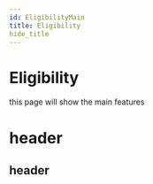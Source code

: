 ```yaml
---
id: EligibilityMain
title: Eligibility
hide_title
---
```


# Eligibility

this page will show the main features

# header
## header